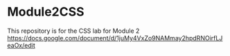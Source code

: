 # Module2CSS
This repository is for the CSS lab for Module 2
https://docs.google.com/document/d/1juMy4VxZo9NAMmay2hpdRNOirfLJeaOx/edit
